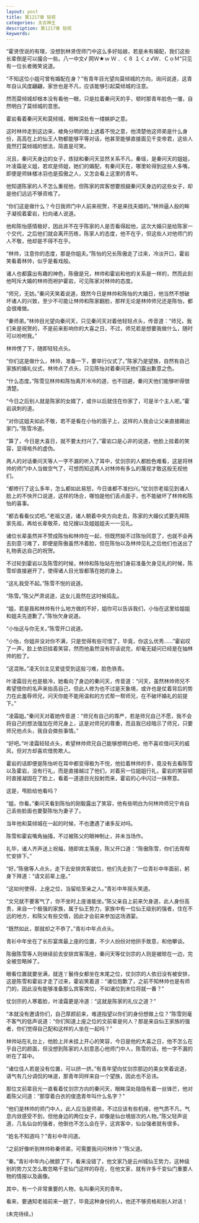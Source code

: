```yaml
---
layout: post
title: 第1217章 轻视
categories: 太古神王
description: 第1217章 轻视
keywords:
---
```


“霍贤侄说的有理，没想到林贤侄师门中这么多好姑娘，若是未有婚配，我们这些长辈倒是可以撮合一些。八一中文√ 网Ｗ★ｗ Ｗ ．く８ １くｚ√Ｗ．ＣｏＭ”只见有一位长者微笑说道。

“不知这位小姐可曾有婚配在身？”有青年目光望向莫倾城的方向，询问说道，这青年自认风度翩翩，家世也是不凡，应该能够引起莫倾城的注意。

然而莫倾城却根本没有看他一眼，只是拉着秦问天的手，顿时那青年脸色一僵，自然明白了莫倾城的意思。

霍岩看着秦问天和莫倾城，眼眸深处有一缕嫉妒之意。

这时林帅走到这边来，棱角分明的脸上透着不悦之意，他清楚他这师弟是什么身份，高高在上的仙王人物都能够平等对话，他甚至能够直接面见千变帝君，这些人竟然打莫倾城的想法，简直是可笑。

况且，秦问天身边的女子，炼狱和秦问天显然关系不凡，秦瑶，是秦问天的姐姐，叶凌霜是义姐，若欢是师姐，她们的婚配，有秦问天在，哪里轮得到这些人多嘴，即便是师妹楼冰羽也是孤傲之人，又怎会看上这里的青年。

他知道陈家的人不怎么重视他，但陈家的宾客想要觊觎秦问天身边的这些女子，却是他们远远不够资格了。

“你们这是做什么？今日我师门中人前来祝贺，不是来找夫婿的。”林帅逼人般的眸子凝视着霍岩，扫向诸人说道。

他和陈怡感情极好，因此并不在乎陈家的人是否看得起他，这次大婚只是给陈家一个交代，之后他们就会离开历练，陈家人的态度，他不在乎，但这些人对他师门的人不敬，他却是不得不在乎。

“林帅，注意你的态度，那是你姐夫。”陈怡的兄长陈傲走了过来，冷淡开口，霍岩笑看着林帅，似乎是看戏般。

诸人也都露出有趣的神色，陈傲是兄，林帅和霍岩和他的关系是一样的，然而此刻他呵斥大婚的林帅而袒护霍岩，可见陈家对林帅的态度。

“师兄，无妨。”秦问天笑着说道，既然今日是林帅和陈怡的大婚日，他当然不想破坏诸人的兴致，至少不可能让林帅和陈家翻脸，那样无论是林帅师兄还是陈怡，都会很难做。

“秦师弟。”林帅目光望向秦问天，只见秦问天对着他轻轻点头，传音道：“师兄，我们来是祝贺的，不是前来影响你的大喜之日，不过，师兄若是想要我做什么，随时可以吩咐我。”

林帅愣了下，随即轻轻点头。

“你们这是做什么，林帅，准备一下，要举行仪式了。”陈家乃是望族，自然有自己家族的婚礼仪式，林帅点了点头，只见陈怡对着秦问天他们露出歉意之色。

“什么态度。”陈雪见林帅和陈怡离开冷冷的道，也不回避，秦问天他们能够听得很清楚。

“今日之后别人就是陈家的女婿了，或许以后就住在你家了，可是半个主人呢。”霍岩讽刺的道。

“对你这姐夫如此不敬，若不是看在小怡的面子上，这样的人我会让父亲直接踢出家门。”陈雪冷道。

“算了，今日是大喜日，就不要太扫兴了。”霍岩口是心非的说道，他脸上挂着的笑容，显得格外的虚伪。

两人的对话秦问天等人一字不漏的听入了耳中，仗剑宗的人都脸色难看，这是将林帅的师门中人当做空气了，可想而知这两人对林帅有多么的蔑视才敢这般无视他们。

“都修行了这么多年，怎么都如此易怒，今日谁都不准扫兴。”仗剑宗老祖见到诸人脸上的不快开口说道，这样的场合，哪怕是他们丢点面子，也不能破坏了林帅和陈怡的喜事。

“都去看看仪式吧。”老祖又道，诸人朝着中央方向走去，陈家的大婚仪式要先拜陈家先祖，再给长辈敬茶，给兄嫂以及姐姐姐夫一一见礼。

诸位长辈虽然并不赞成陈怡和林帅在一起，但既然拗不过陈怡同意了，也就不会再去刻意刁难了，即便是陈傲虽然冷着脸，但在陈怡以及林帅见礼之后他们也送出了礼物表达自己的祝贺。

不过轮到霍岩以及陈雪的时候，林帅和陈怡站在他们身前准备欠身见礼的时候，陈雪却直接避开了，使得诸人目光皆都落在她的身上。

“这礼我受不起。”陈雪不悦的说道。

“陈雪。”陈父严肃说道，这女儿竟然在这时候捣乱。

“姐，若是我和林帅有什么地方做的不好，姐你可以告诉我们，小怡在这里给姐姐和姐夫先道歉了。”陈怡欠身说道。

“小怡这与你无关。”陈雪开口说道。

“小怡，你姐并没对你不满，只是觉得有些可惜了，毕竟，你这么优秀……”霍岩叹了一声，脸上依旧挂着笑容，然而他虽然没有将话说完，却毫无疑问已经是在抽林帅的脸了。

“这混账。”凌天剑主见爱徒受到这般刁难，脸色铁青。

叶凌霜目光也是极冷，她看向了身边的秦问天，传音道：“问天，虽然林帅师兄不希望借你的名声来抬高自己，但此人修为也不过是天象境，或许也是仗着背后的势力在此羞辱师兄，问天你能不能用温和的方式帮一帮师兄，在不破坏婚礼的前提下。”

“凌霜姐。”秦问天对着她传音道：“师兄有自己的尊严，若是师兄自己不愿，我不会将自己的想法强加在师兄身上，这是对师兄的尊重，而且我已经暗示了师兄，只要师兄他点头，我自会做些事情。”

“好吧。”叶凌霜轻轻点头，希望林帅师兄自己能够想明白吧，他不喜欢借问天的威风，但对方却喜欢借势欺人。

霍岩的话即便是陈怡听在耳中都变得极为不悦，他拉着林帅的手，竟没有去看陈雪以及霍岩，没有行礼，而是直接越过了他们，对着另一位姐姐行礼，霍岩的笑容顿时直接凝固在了脸上，看着一道道目光投射而来，霍岩的心中闪过一抹寒意。

这是，甩脸给他看吗？

“姐，你看。”秦问天看到陈怡的刚毅露出了笑容，他有些明白为何林帅师兄宁肯自己丢些脸面也要娶陈怡为妻子了。

当年他和莫倾城在一起的时候，不也遭遇了诸多反对吗。

陈雪和霍岩嘴角抽搐，不过被陈父的眼神制止，并未当场作。

礼毕，诸人齐声送上祝福，随即宾主落座，陈父开口道：“陈傲陈雪，你们去帮帮忙安排下。”

“好。”陈傲等人点头，走下去安排宾客就位，他们先走到了一位青衫中年面前，躬身下拜道：“请文前辈上座。”

“这如何使得，上座之位，当留给至亲之人。”青衫中年摇头笑道。

“文兄就不要客气了，你不坐时上座谁能坐。”陈父亲自上前来欠身道，此人身份高贵，来自一个极强的家族，属于仙王势力，家族中有一位仙王级别的强者，住在不远的地方，和陈父有些交情，因此才会前来参加这场酒宴。

“既然如此，那就却之不恭了。”青衫中年点点头。

青衫中年坐在了长形宴席最上座的位置，不少人纷纷对他拱手致意，和他攀谈。

陈傲陈雪等人则继续前去安排宾客落座，秦问天等仗剑宗的人则是被晾在一边，完全被忽略掉了。

眼看位置就要坐满，就连丫鬟侍女都坐在末尾之位，仗剑宗的人依旧没有被安排，这是陈雪和霍岩才走了过来，霍岩笑着道：“诸位抱歉了，之前不知林帅也是有师门的，因此没有能够准备那么宾客席位，不如诸位到末位将就一番？”

仗剑宗的人寒着脸，叶凌霜更是冷道：“这就是陈家的礼仪之道？”

“本就没有邀请你们，自己厚颜前来，难道指望以你们的身份想做上位？”陈雪则毫不客气的低声说道：“你们知道上座之位的文前辈是何人？那是来自仙王家族的强者，你们觉得自己配和这样的人坐在一起吗？”

林帅站在礼台上，他脸上并未挂上开心的笑容，今日是他的大喜之日，他不怎么在乎自己的颜面，但没想到陈家的人刻意恶心他师门中人，陈雪的话，他一字不漏的听在了耳中。

“诸位佳人若是没有位置，可以挤一挤。”有青年望向仗剑宗那边的美女笑着说道，语气有几分调侃的味道，那青年同样来自一个望族，因此也不忌讳。

那位文前辈目光一直看着仗剑宗方向的秦问天，眼眸深处隐隐有着一丝锋芒，他对着陈父问道：“那穿着白衣的俊逸青年叫什么名字？”

“他们是林帅的师门中人，此人应当是师弟，不过应该有些机缘，他气质不凡，气息内敛感受不到，但他身边的两位女子，却像是仙台境层次的人物。”陈父轻声说道，几名仙台的强者，他倒也不怎么会在乎，这宾客中，仙台强者就有很多。

“姓名不知道吗？”青衫中年问道。

“之前好像听到林帅称秦师弟，可需要我问问林帅？”陈父道。

“秦。”青衫中年内心微颤了下，看来没错了，他文家乃是云州城仙王势力，这种级别的势力又怎么敢忽略千变仙门这样的存在，在他文家，就有许多千变仙门重要人物的情报以及画像。

其中，有一个非常重要的人物，名叫秦问天的青年。

看来，要通知老祖前来一趟了，毕竟这种身份的人，他还不够资格和别人对话！

(未完待续。)
